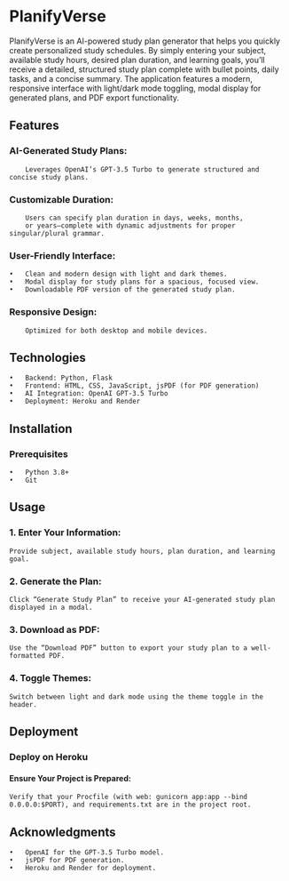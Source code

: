 # PlanifyVerse

PlanifyVerse is an AI-powered study plan generator that helps you quickly create personalized study schedules. By simply entering your subject, available study hours, desired plan duration, and learning goals, you’ll receive a detailed, structured study plan complete with bullet points, daily tasks, and a concise summary. The application features a modern, responsive interface with light/dark mode toggling, modal display for generated plans, and PDF export functionality.

## Features
###     AI-Generated Study Plans:
        Leverages OpenAI’s GPT-3.5 Turbo to generate structured and concise study plans.
###	     Customizable Duration:
        Users can specify plan duration in days, weeks, months, 
        or years—complete with dynamic adjustments for proper singular/plural grammar.
###     User-Friendly Interface:
	•	Clean and modern design with light and dark themes.
	•	Modal display for study plans for a spacious, focused view.
	•	Downloadable PDF version of the generated study plan.
###     Responsive Design:
        Optimized for both desktop and mobile devices.
## Technologies
	•	Backend: Python, Flask
	•	Frontend: HTML, CSS, JavaScript, jsPDF (for PDF generation)
	•	AI Integration: OpenAI GPT-3.5 Turbo
	•	Deployment: Heroku and Render
## Installation
###     Prerequisites
	•	Python 3.8+
	•	Git
## Usage
###	1.	Enter Your Information:
	Provide subject, available study hours, plan duration, and learning goal.
###	2.	Generate the Plan:
    Click “Generate Study Plan” to receive your AI-generated study plan displayed in a modal.
###	3.	Download as PDF:
    Use the “Download PDF” button to export your study plan to a well-formatted PDF.
###	4.	Toggle Themes:
    Switch between light and dark mode using the theme toggle in the header.
## Deployment
###     Deploy on Heroku
####	Ensure Your Project is Prepared:
	Verify that your Procfile (with web: gunicorn app:app --bind 0.0.0.0:$PORT), and requirements.txt are in the project root.
## Acknowledgments
	•	OpenAI for the GPT-3.5 Turbo model.
	•	jsPDF for PDF generation.
	•	Heroku and Render for deployment.
